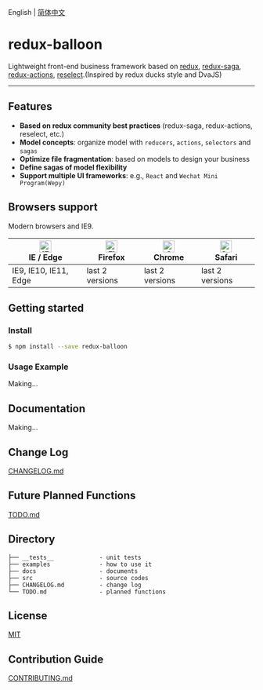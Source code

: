 English | [简体中文](./README.zh-CN.md)



# redux-balloon

Lightweight front-end business framework based on [redux](https://github.com/reduxjs/redux), [redux-saga](https://github.com/redux-saga/redux-saga), [redux-actions](https://github.com/redux-utilities/redux-actions), [reselect](https://github.com/reduxjs/reselect).(Inspired by redux ducks style and DvaJS)

---


## Features

- **Based on redux community best practices** (redux-saga, redux-actions, reselect, etc.)
- **Model concepts**: organize model with `reducers`, `actions`, `selectors` and `sagas`
- **Optimize file fragmentation**: based on models to design your business
- **Define sagas of model flexibility**
- **Support multiple UI frameworks**: e.g., `React` and `Wechat Mini Program(Wepy)`   

## Browsers support

Modern browsers and IE9.

| [<img src="https://raw.githubusercontent.com/alrra/browser-logos/master/src/edge/edge_48x48.png" alt="IE / Edge" width="24px" height="24px" />](http://godban.github.io/browsers-support-badges/)</br>IE / Edge | [<img src="https://raw.githubusercontent.com/alrra/browser-logos/master/src/firefox/firefox_48x48.png" alt="Firefox" width="24px" height="24px" />](http://godban.github.io/browsers-support-badges/)</br>Firefox | [<img src="https://raw.githubusercontent.com/alrra/browser-logos/master/src/chrome/chrome_48x48.png" alt="Chrome" width="24px" height="24px" />](http://godban.github.io/browsers-support-badges/)</br>Chrome | [<img src="https://raw.githubusercontent.com/alrra/browser-logos/master/src/safari/safari_48x48.png" alt="Safari" width="24px" height="24px" />](http://godban.github.io/browsers-support-badges/)</br>Safari |
| --------- | --------- | --------- | --------- |
| IE9, IE10, IE11, Edge| last 2 versions| last 2 versions| last 2 versions |



## Getting started

### Install

```bash
$ npm install --save redux-balloon
```



### Usage Example

Making...

## Documentation

Making...

## Change Log
[CHANGELOG.md](https://github.com/IAMSUPERMONKEY/redux-balloon/blob/master/CHANGELOG.md)

## Future Planned Functions
[TODO.md](https://github.com/IAMSUPERMONKEY/redux-balloon/blob/master/TODO.md)

## Directory

```
├── __tests__             - unit tests
├── examples              - how to use it
├── docs                  - documents
├── src                   - source codes
├── CHANGELOG.md          - change log
└── TODO.md               - planned functions
```

## License

[MIT](https://tldrlegal.com/license/mit-license)

## Contribution Guide

[CONTRIBUTING.md](https://github.com/IAMSUPERMONKEY/redux-balloon/blob/master/CONTRIBUTING.md)

